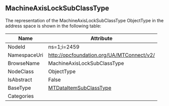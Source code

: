<!-- objecttype -->
## MachineAxisLockSubClassType
  
<!-- end of text -->
The representation of the MachineAxisLockSubClassType ObjectType in the address space is shown in the following table:  

|Name|Attribute|
|---|---|
|NodeId|ns=1;i=2459|
|NamespaceUri|http://opcfoundation.org/UA/MTConnect/v2/|
|BrowseName|MachineAxisLockSubClassType|
|NodeClass|ObjectType|
|IsAbstract|False|
|BaseType|[MTDataItemSubClassType](../../ObjectTypes/MTDataItemSubClassType/readme.md)|
|Categories||

